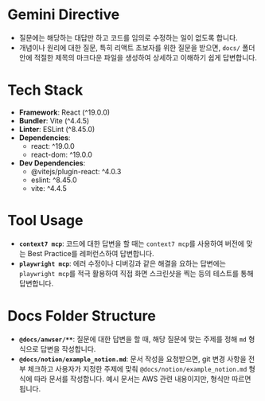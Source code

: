 # Gemini Directive

- 질문에는 해당하는 대답만 하고 코드를 임의로 수정하는 일이 없도록 합니다.
- 개념이나 원리에 대한 질문, 특히 리액트 초보자를 위한 질문을 받으면, `docs/` 폴더 안에 적절한 제목의 마크다운 파일을 생성하여 상세하고 이해하기 쉽게 답변합니다.

# Tech Stack

- **Framework**: React (^19.0.0)
- **Bundler**: Vite (^4.4.5)
- **Linter**: ESLint (^8.45.0)
- **Dependencies**:
  - react: ^19.0.0
  - react-dom: ^19.0.0
- **Dev Dependencies**:
  - @vitejs/plugin-react: ^4.0.3
  - eslint: ^8.45.0
  - vite: ^4.4.5

# Tool Usage

- **`context7 mcp`**: 코드에 대한 답변을 할 때는 `context7 mcp`를 사용하여 버전에 맞는 Best Practice를 레퍼런스하여 답변합니다.
- **`playwright mcp`**: 에러 수정이나 디버깅과 같은 해결을 요하는 답변에는 `playwright mcp`를 적극 활용하여 직접 화면 스크린샷을 찍는 등의 테스트를 통해 답변합니다.

# Docs Folder Structure

- **`@docs/anwser/**`**: 질문에 대한 답변을 할 때, 해당 질문에 맞는 주제를 정해 `md` 형식으로 답변을 작성합니다.
- **`@docs/notion/example_notion.md`**: 문서 작성을 요청받으면, git 변경 사항을 전부 체크하고 사용자가 지정한 주제에 맞춰 `@docs/notion/example_notion.md` 형식에 따라 문서를 작성합니다. 예시 문서는 AWS 관련 내용이지만, 형식만 따르면 됩니다.
